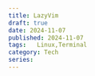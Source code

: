 ```yaml
---
title: LazyVim
draft: true
date: 2024-11-07
published: 2024-11-07
tags:   Linux,Terminal
category: Tech
series:
---
```


